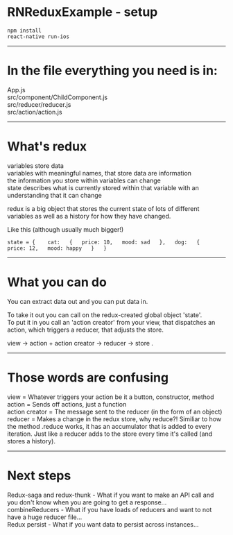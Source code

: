 # RNReduxExample - setup
`npm install`  
`react-native run-ios`  

----------
# In the file everything you need is in:
App.js  
src/component/ChildComponent.js  
src/reducer/reducer.js  
src/action/action.js  

----------
# What's redux
variables store data  
variables with meaningful names, that store data are information  
the information you store within variables can change  
state describes what is currently stored within that variable with an understanding that it can change  

redux is a big object that stores the current state of lots of different variables as well as a history for how they have changed.  

Like this (although usually much bigger!)  

`state = {   
  cat:  
    {  
      price: 10,  
      mood: sad  
    },  
   dog:  
    {  
      price: 12,  
      mood: happy  
     }  
 }`
    
----------
# What you can do

You can extract data out and you can put data in.  

To take it out you can call on the redux-created global object 'state'.  
To put it in you call an 'action creator' from your view, that dispatches an action, which triggers a reducer, that adjusts the store.  

view -> action + action creator -> reducer -> store . 

----------
# Those words are confusing

view = Whatever triggers your action be it a button, constructor, method  
action = Sends off actions, just a function   
action creator = The message sent to the reducer (in the form of an object)  
reducer = Makes a change in the redux store, why reduce?! Similiar to how the method .reduce works, it has an accumulator that is added to every iteration. Just like a reducer adds to the store every time it's called (and stores a history).  

----------

# Next steps

Redux-saga and redux-thunk - What if you want to make an API call and you don't know when you are going to get a response...  
combineReducers - What if you have loads of reducers and want to not have a huge reducer file...  
Redux persist - What if you want data to persist across instances...  
